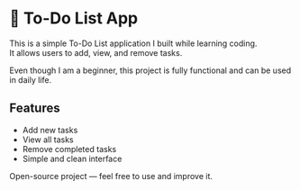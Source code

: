 # 📝 To-Do List App

This is a simple To-Do List application I built while learning coding.  
It allows users to add, view, and remove tasks.  

Even though I am a beginner, this project is fully functional and can be used in daily life.

## Features
- Add new tasks
- View all tasks
- Remove completed tasks
- Simple and clean interface

Open-source project — feel free to use and improve it.
